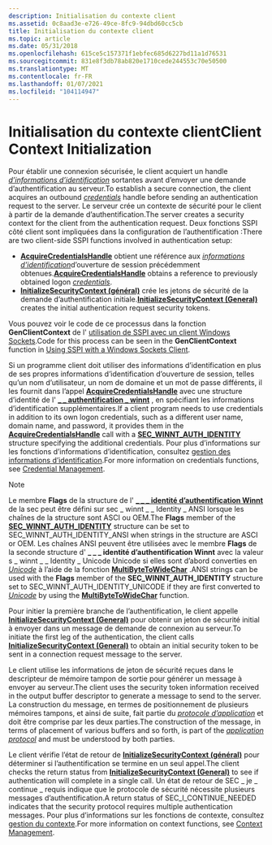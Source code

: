 ```yaml
---
description: Initialisation du contexte client
ms.assetid: 0c8aad3e-e726-49ce-8fc9-94dbd60cc5cb
title: Initialisation du contexte client
ms.topic: article
ms.date: 05/31/2018
ms.openlocfilehash: 615ce5c157371f1ebfec685d6227bd11a1d76531
ms.sourcegitcommit: 831e8f3db78ab820e1710cede244553c70e50500
ms.translationtype: MT
ms.contentlocale: fr-FR
ms.lasthandoff: 01/07/2021
ms.locfileid: "104114947"
---
```

# <a name="client-context-initialization"></a><span data-ttu-id="5993c-103">Initialisation du contexte client</span><span class="sxs-lookup"><span data-stu-id="5993c-103">Client Context Initialization</span></span>

<span data-ttu-id="5993c-104">Pour établir une connexion sécurisée, le client acquiert un handle [*d’informations d’identification*](/windows/desktop/SecGloss/c-gly) sortantes avant d’envoyer une demande d’authentification au serveur.</span><span class="sxs-lookup"><span data-stu-id="5993c-104">To establish a secure connection, the client acquires an outbound [*credentials*](/windows/desktop/SecGloss/c-gly) handle before sending an authentication request to the server.</span></span> <span data-ttu-id="5993c-105">Le serveur crée un contexte de sécurité pour le client à partir de la demande d’authentification.</span><span class="sxs-lookup"><span data-stu-id="5993c-105">The server creates a security context for the client from the authentication request.</span></span> <span data-ttu-id="5993c-106">Deux fonctions SSPI côté client sont impliquées dans la configuration de l’authentification :</span><span class="sxs-lookup"><span data-stu-id="5993c-106">There are two client-side SSPI functions involved in authentication setup:</span></span>

-   <span data-ttu-id="5993c-107">[**AcquireCredentialsHandle**](/windows/win32/api/sspi/nf-sspi-acquirecredentialshandlea) obtient une référence aux [*informations d’identification*](/windows/desktop/SecGloss/c-gly)d’ouverture de session précédemment obtenues.</span><span class="sxs-lookup"><span data-stu-id="5993c-107">[**AcquireCredentialsHandle**](/windows/win32/api/sspi/nf-sspi-acquirecredentialshandlea) obtains a reference to previously obtained logon [*credentials*](/windows/desktop/SecGloss/c-gly).</span></span>
-   <span data-ttu-id="5993c-108">[**InitializeSecurityContext (général)**](/windows/win32/api/sspi/nf-sspi-initializesecuritycontexta) crée les jetons de sécurité de la demande d’authentification initiale.</span><span class="sxs-lookup"><span data-stu-id="5993c-108">[**InitializeSecurityContext (General)**](/windows/win32/api/sspi/nf-sspi-initializesecuritycontexta) creates the initial authentication request security tokens.</span></span>

<span data-ttu-id="5993c-109">Vous pouvez voir le code de ce processus dans la fonction **GenClientContext** de l' [utilisation de SSPI avec un client Windows Sockets](using-sspi-with-a-windows-sockets-client.md).</span><span class="sxs-lookup"><span data-stu-id="5993c-109">Code for this process can be seen in the **GenClientContext** function in [Using SSPI with a Windows Sockets Client](using-sspi-with-a-windows-sockets-client.md).</span></span>

<span data-ttu-id="5993c-110">Si un programme client doit utiliser des informations d’identification en plus de ses propres informations d’identification d’ouverture de session, telles qu’un nom d’utilisateur, un nom de domaine et un mot de passe différents, il les fournit dans l’appel [**AcquireCredentialsHandle**](/windows/win32/api/sspi/nf-sspi-acquirecredentialshandlea) avec une structure d’identité de l' [**\_ \_ authentification \_ winnt**](/windows/win32/api/sspi/ns-sspi-sec_winnt_auth_identity_a) , en spécifiant les informations d’identification supplémentaires.</span><span class="sxs-lookup"><span data-stu-id="5993c-110">If a client program needs to use credentials in addition to its own logon credentials, such as a different user name, domain name, and password, it provides them in the [**AcquireCredentialsHandle**](/windows/win32/api/sspi/nf-sspi-acquirecredentialshandlea) call with a [**SEC\_WINNT\_AUTH\_IDENTITY**](/windows/win32/api/sspi/ns-sspi-sec_winnt_auth_identity_a) structure specifying the additional credentials.</span></span> <span data-ttu-id="5993c-111">Pour plus d’informations sur les fonctions d’informations d’identification, consultez [gestion des informations d’identification](authentication-functions.md).</span><span class="sxs-lookup"><span data-stu-id="5993c-111">For more information on credentials functions, see [Credential Management](authentication-functions.md).</span></span>

> [!Note]  
> <span data-ttu-id="5993c-112">Le membre **Flags** de la structure de l' [**\_ \_ \_ identité d’authentification Winnt**](/windows/win32/api/sspi/ns-sspi-sec_winnt_auth_identity_a) de la sec peut être défini sur sec \_ winnt \_ \_ Identity \_ ANSI lorsque les chaînes de la structure sont ASCI ou OEM.</span><span class="sxs-lookup"><span data-stu-id="5993c-112">The **Flags** member of the [**SEC\_WINNT\_AUTH\_IDENTITY**](/windows/win32/api/sspi/ns-sspi-sec_winnt_auth_identity_a) structure can be set to SEC\_WINNT\_AUTH\_IDENTITY\_ANSI when strings in the structure are ASCI or OEM.</span></span> <span data-ttu-id="5993c-113">Les chaînes ANSI peuvent être utilisées avec le membre **Flags** de la seconde structure d' **\_ \_ \_ identité d’authentification Winnt** avec la valeur s \_ winnt \_ \_ Identity \_ Unicode Unicode si elles sont d’abord converties en [*Unicode*](/windows/desktop/SecGloss/u-gly) à l’aide de la fonction [**MultiByteToWideChar**](/windows/desktop/api/stringapiset/nf-stringapiset-multibytetowidechar) .</span><span class="sxs-lookup"><span data-stu-id="5993c-113">ANSI strings can be used with the **Flags** member of the **SEC\_WINNT\_AUTH\_IDENTITY** structure set to SEC\_WINNT\_AUTH\_IDENTITY\_UNICODE if they are first converted to [*Unicode*](/windows/desktop/SecGloss/u-gly) by using the [**MultiByteToWideChar**](/windows/desktop/api/stringapiset/nf-stringapiset-multibytetowidechar) function.</span></span>

 

<span data-ttu-id="5993c-114">Pour initier la première branche de l’authentification, le client appelle [**InitializeSecurityContext (General)**](/windows/win32/api/sspi/nf-sspi-initializesecuritycontexta) pour obtenir un jeton de sécurité initial à envoyer dans un message de demande de connexion au serveur.</span><span class="sxs-lookup"><span data-stu-id="5993c-114">To initiate the first leg of the authentication, the client calls [**InitializeSecurityContext (General)**](/windows/win32/api/sspi/nf-sspi-initializesecuritycontexta) to obtain an initial security token to be sent in a connection request message to the server.</span></span>

<span data-ttu-id="5993c-115">Le client utilise les informations de jeton de sécurité reçues dans le descripteur de mémoire tampon de sortie pour générer un message à envoyer au serveur.</span><span class="sxs-lookup"><span data-stu-id="5993c-115">The client uses the security token information received in the output buffer descriptor to generate a message to send to the server.</span></span> <span data-ttu-id="5993c-116">La construction du message, en termes de positionnement de plusieurs mémoires tampons, et ainsi de suite, fait partie du [*protocole d’application*](/windows/desktop/SecGloss/a-gly) et doit être comprise par les deux parties.</span><span class="sxs-lookup"><span data-stu-id="5993c-116">The construction of the message, in terms of placement of various buffers and so forth, is part of the [*application protocol*](/windows/desktop/SecGloss/a-gly) and must be understood by both parties.</span></span>

<span data-ttu-id="5993c-117">Le client vérifie l’état de retour de [**InitializeSecurityContext (général)**](/windows/win32/api/sspi/nf-sspi-initializesecuritycontexta) pour déterminer si l’authentification se termine en un seul appel.</span><span class="sxs-lookup"><span data-stu-id="5993c-117">The client checks the return status from [**InitializeSecurityContext (General)**](/windows/win32/api/sspi/nf-sspi-initializesecuritycontexta) to see if authentication will complete in a single call.</span></span> <span data-ttu-id="5993c-118">Un état de retour de SEC \_ je \_ continue \_ requis indique que le protocole de sécurité nécessite plusieurs messages d’authentification.</span><span class="sxs-lookup"><span data-stu-id="5993c-118">A return status of SEC\_I\_CONTINUE\_NEEDED indicates that the security protocol requires multiple authentication messages.</span></span> <span data-ttu-id="5993c-119">Pour plus d’informations sur les fonctions de contexte, consultez [gestion du contexte](authentication-functions.md).</span><span class="sxs-lookup"><span data-stu-id="5993c-119">For more information on context functions, see [Context Management](authentication-functions.md).</span></span>

 

 
